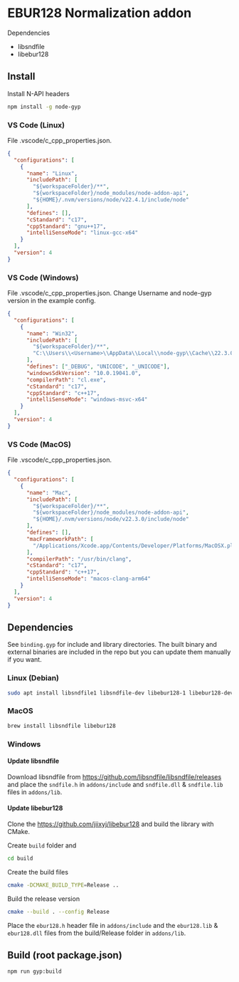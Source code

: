 # EBUR128 Normalization addon

Dependencies

- libsndfile
- libebur128

## Install

Install N-API headers

```sh
npm install -g node-gyp
```

### VS Code (Linux)

File .vscode/c_cpp_properties.json.

```json
{
  "configurations": [
    {
      "name": "Linux",
      "includePath": [
        "${workspaceFolder}/**",
        "${workspaceFolder}/node_modules/node-addon-api",
        "${HOME}/.nvm/versions/node/v22.4.1/include/node"
      ],
      "defines": [],
      "cStandard": "c17",
      "cppStandard": "gnu++17",
      "intelliSenseMode": "linux-gcc-x64"
    }
  ],
  "version": 4
}
```

### VS Code (Windows)

File .vscode/c_cpp_properties.json. Change Username and node-gyp version in the example config.

```json
{
  "configurations": [
    {
      "name": "Win32",
      "includePath": [
        "${workspaceFolder}/**",
        "C:\\Users\\<Username>\\AppData\\Local\\node-gyp\\Cache\\22.3.0\\include\\node"
      ],
      "defines": ["_DEBUG", "UNICODE", "_UNICODE"],
      "windowsSdkVersion": "10.0.19041.0",
      "compilerPath": "cl.exe",
      "cStandard": "c17",
      "cppStandard": "c++17",
      "intelliSenseMode": "windows-msvc-x64"
    }
  ],
  "version": 4
}
```

### VS Code (MacOS)

File .vscode/c_cpp_properties.json.

```json
{
  "configurations": [
    {
      "name": "Mac",
      "includePath": [
        "${workspaceFolder}/**",
        "${workspaceFolder}/node_modules/node-addon-api",
        "${HOME}/.nvm/versions/node/v22.3.0/include/node"
      ],
      "defines": [],
      "macFrameworkPath": [
        "/Applications/Xcode.app/Contents/Developer/Platforms/MacOSX.platform/Developer/SDKs/MacOSX.sdk/System/Library/Frameworks"
      ],
      "compilerPath": "/usr/bin/clang",
      "cStandard": "c17",
      "cppStandard": "c++17",
      "intelliSenseMode": "macos-clang-arm64"
    }
  ],
  "version": 4
}
```

## Dependencies

See `binding.gyp` for include and library directories. The built binary and external binaries are included in the repo but you can update them manually if you want.

### Linux (Debian)

```sh
sudo apt install libsndfile1 libsndfile-dev libebur128-1 libebur128-dev
```

### MacOS

```sh
brew install libsndfile libebur128
```

### Windows

#### Update libsndfile

Download libsndfile from https://github.com/libsndfile/libsndfile/releases and place the `sndfile.h` in `addons/include` and `sndfile.dll` & `sndfile.lib` files in `addons/lib`.

#### Update libebur128

Clone the https://github.com/jiixyj/libebur128 and build the library with CMake.

Create `build` folder and

```sh
cd build
```

Create the build files

```sh
cmake -DCMAKE_BUILD_TYPE=Release ..
```

Build the release version

```sh
cmake --build . --config Release
```

Place the `ebur128.h` header file in `addons/include` and the `ebur128.lib` & `ebur128.dll` files from the build/Release folder in `addons/lib`.

## Build (root package.json)

```sh
npm run gyp:build
```
